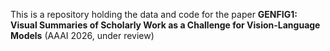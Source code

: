 This is a repository holding the data and code  for the paper **GENFIG1: Visual Summaries of Scholarly Work as a Challenge for Vision-Language Models** (AAAI 2026, under review)
